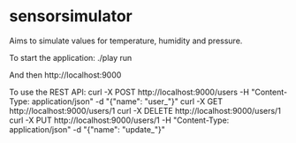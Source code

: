 # sensorsimulator
Aims to simulate values for temperature, humidity and pressure.

To start the application:
    ./play run

And then http://localhost:9000

To use the REST API:
	curl -X POST http://localhost:9000/users -H "Content-Type: application/json" -d "{\"name\": \"user_\"}"
	curl -X GET http://localhost:9000/users/1
	curl -X DELETE http://localhost:9000/users/1
	curl -X PUT http://localhost:9000/users/1 -H "Content-Type: application/json" -d "{\"name\": \"update_\"}"
